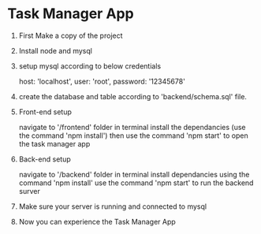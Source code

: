 # Task Manager App

1. First Make a copy of the project

2. Install node and  mysql

3. setup mysql according to below credentials

    host: 'localhost',
    user: 'root',
    password: '12345678'

4. create the database and table according to 'backend/schema.sql' file.

5. Front-end setup

    navigate to '/frontend' folder in terminal
    install the dependancies (use the command 'npm install')
    then use the command 'npm start' to open the task manager app

6. Back-end setup

    navigate to '/backend' folder in terminal
    install dependancies using the command 'npm install'
    use the command 'npm start' to run the backend surver

7. Make sure your server is running and connected to mysql

8. Now you can experience the Task Manager App